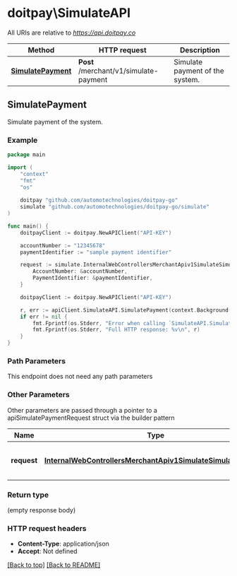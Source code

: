 # doitpay\SimulateAPI

All URIs are relative to *https://api.doitpay.co*

Method | HTTP request | Description
------------- | ------------- | -------------
[**SimulatePayment**](SimulateAPI.md#SimulatePayment) | **Post** /merchant/v1/simulate-payment | Simulate payment of the system.



## SimulatePayment

Simulate payment of the system.



### Example

```go
package main

import (
    "context"
    "fmt"
    "os"
    
    doitpay "github.com/automotechnologies/doitpay-go"
    simulate "github.com/automotechnologies/doitpay-go/simulate"
)

func main() {
    doitpayClient := doitpay.NewAPIClient("API-KEY")

    accountNumber := "12345678"
	paymentIdentifier := "sample payment identifier"

	request := simulate.InternalWebControllersMerchantApiv1SimulateSimulateRequest{ // [REQUIRED]
		AccountNumber: &accountNumber,
		PaymentIdentifier: &paymentIdentifier,
	}

    doitpayClient := doitpay.NewAPIClient("API-KEY")

    r, err := apiClient.SimulateAPI.SimulatePayment(context.Background()).Request(request).Execute()
    if err != nil {
        fmt.Fprintf(os.Stderr, "Error when calling `SimulateAPI.SimulatePayment``: %v\n", err)
        fmt.Fprintf(os.Stderr, "Full HTTP response: %v\n", r)
    }
}
```

### Path Parameters

This endpoint does not need any path parameters

### Other Parameters

Other parameters are passed through a pointer to a apiSimulatePaymentRequest struct via the builder pattern


Name | Type | Description  | Notes
------------- | ------------- | ------------- | -------------
 **request** | [**InternalWebControllersMerchantApiv1SimulateSimulateRequest**](InternalWebControllersMerchantApiv1SimulateSimulateRequest.md) | Request payload to simulate payment | 

### Return type

 (empty response body)

### HTTP request headers

- **Content-Type**: application/json
- **Accept**: Not defined

[[Back to top]](#) 
[[Back to README]](../../README.md)

